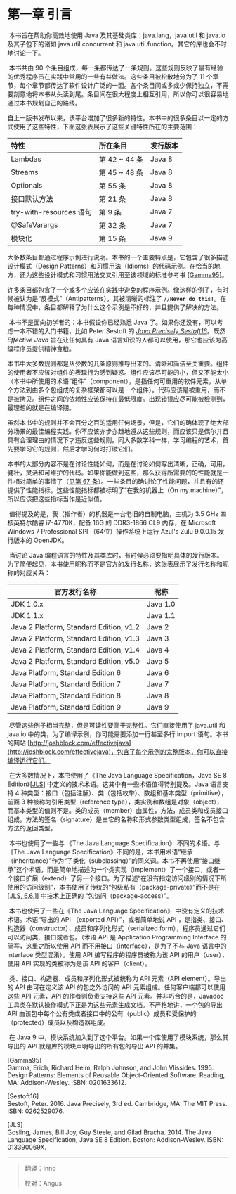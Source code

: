 # 第一章 引言

​	本书旨在帮助你高效地使用 Java 及其基础类库：java.lang，java.util 和 java.io 及其子包下的诸如 java.util.concurrent 和 java.util.function。其它的库也会不时地讨论一下。

​	本书共由 90 个条目组成，每一条都传达了一条规则。这些规则反映了最有经验的优秀程序员在实践中常用的一些有益做法。这些条目被松散地分为了 11 个章节，每个章节都传达了软件设计广泛的一面。各个条目间或多或少保持独立，不需要刻意地将本书从头读到尾。条目间在很大程度上相互引用，所以你可以很容易地通过本书规划自己的路线。

​	自上一版书发布以来，该平台增加了很多新的特性。本书中的很多条目以一定的方式使用了这些特性，下面这张表展示了这些关键特性所在的主要范围：

| 特性                    | 所在条目      | 发行版本 |
| :---------------------- | :------------ | -------- |
| Lambdas                 | 第 42 ~ 44 条 | Java 8   |
| Streams                 | 第 45 ~ 48 条 | Java 8   |
| Optionals               | 第 55 条      | Java 8   |
| 接口默认方法            | 第 21 条      | Java 8   |
| try-with-resources 语句 | 第 9 条       | Java 7   |
| @SafeVarargs            | 第 32 条      | Java 7   |
| 模块化                  | 第 15 条      | Java 9   |

​	大多数条目都通过程序示例进行说明。本书的一个主要特点是，它包含了很多描述设计模式（Design Patterns）和习惯用法（Idioms）的代码示例。在恰当的地方，还为这些设计模式和习惯用法交叉引用至该领域的标准参考书  [[Gamma95](#Gamma95)]。

​	许多条目都包含了一个或多个应该在实践中避免的程序示例。像这样的例子，有时候被认为是“反模式”（Antipatterns），其被清晰的标注了 **`//Never do this!`**。在每种情况中，条目都解释了为什么这个示例是不好的，并且提供了解决的方法。

​	本书不是面向初学者的：本书假设你已经熟悉 Java 了。如果你还没有，可以考虑一本不错的入门书籍，比如 Peter Sestoft 的 [*Java Precisely Sestoft16*](#Sestoft16)。既然 *Effective Java* 旨在让任何具有 Java 语言知识的人都可以使用，那它也应该为高级程序员提供精神食粮。

​	本书中大多数规则都是从少数的几条原则推导出来的。清晰和简洁至关重要。组件的使用者不应该对组件的表现行为感到疑惑。组件应该尽可能的小，但又不能太小（本书中所使用的术语“组件”（component），是指任何可重用的软件元素，从单个方法到由多个包组成的复杂框架都可以是一个组件）。代码应该是被重用，而不是被拷贝。组件之间的依赖性应该保持在最低限度。出现错误应尽可能被检测到，最理想的就是在编译期。

​	虽然本书中的规则并不会百分之百的适用任何场景，但是，它们的确体现了绝大部分场景的最佳编程实践。你不应该亦步亦趋地遵从这些规则，而应该只是偶尔并且具有合理理由的情况下才违反这些规则。同大多数学科一样，学习编程的艺术，首先要学习它的规则，然后才学习何时打破它们。

​	本书的大部分内容不是在讨论性能如何，而是在讨论如何写出清晰，正确，可用，健壮，灵活和可维护的代码。如果你能做到这些，那么获得所需要的的性能就是一件相对简单的事情了（[见第 67 条][item67]）。一些条目的确讨论了性能问题，并且有的还提供了性能指标。这些性能指标都被标明了“在我的机器上（On my machine）”，所以应该把这些指标当作是近似值。

​	值得提及的是，我（指作者）的机器是一台老旧的自制电脑，主机为 3.5 GHz 四核英特尔酷睿 i7-4770K，配备 16G 的 DDR3-1866 CL9 内存，在 Microsoft Windows 7 Professional SPI （64位）操作系统上运行 Azul's Zulu 9.0.0.15 发行版本的 OpenJDK。

​	当讨论 Java 编程语言的特性及其类库时，有时候必须要指明具体的发行版本。为了简便起见，本书使用昵称而不是官方的发行名称，这张表展示了发行名称和昵称的对应关系：

| 官方发行名称 | 昵称 |
|---|---|
|JDK 1.0.x |Java 1.0|
|JDK 1.1.x |Java 1.1|
|Java 2 Platform, Standard Edition, v1.2 |Java 2|
|Java 2 Platform, Standard Edition, v1.3 |Java 3|
|Java 2 Platform, Standard Edition, v1.4 |Java 4|
|Java 2 Platform, Standard Edition, v5.0 |Java 5|
|Java Platform, Standard Edition 6 |Java 6|
|Java Platform, Standard Edition 7 |Java 7|
|Java Platform, Standard Edition 8 |Java 8|
|Java Platform, Standard Edition 9 |Java 9|

​	尽管这些例子相当完整，但是可读性要高于完整性。它们直接使用了 java.util 和 java.io 中的类，为了编译示例，你可能需要添加一行甚至多行 import 语句。本书的网站 [http://joshblock.com/effectivejava](http://joshblock.com/effectivejava)，包含了每个示例的完整版本，你可以直接编译运行它们。

​	在大多数情况下，本书使用了《The Java Language Specification，Java SE 8 Edition》[[JLS](#JLS)] 中定义的技术术语。这其中有一些术语值得特别提及。Java 语言支持 4 种类型：接口（包括注解）、类（包括枚举）、数组和基本类型（primitive），前面 3 种被称为引用类型（reference type），类实例和数组是对象（object），而基本类型的值则不是。类的成员（member）由属性，方法，成员类和成员接口组成。方法的签名（signature）是由它的名称和形式参数类型组成，签名不包含方法的返回类型。

​	本书也使用了一些与 《The Java Language Specification》 不同的术语。与 《The Java Language Specification》不同的是，本书用术语“继承（inheritance）”作为“子类化（subclassing）”的同义词。本书不再使用“接口继承”这个术语，而是简单地描述为一个类实现（implement）了一个接口，或者一个接口扩展（extend）了另一个接口。为了描述“在没有指定访问级别的情况下所使用的访问级别”，本书使用了传统的“包级私有（package-private）”而不是在 [[JLS, 6.6.1](#JLS)] 中技术上正确的 “包访问（package-access）”。

​	本书也使用了一些在《The Java Language Specification》 中没有定义的技术术语。术语“导出的 API （exported API）”，或者简单地说 API ，是指类、接口、构造器（constructor）、成员和序列化形式（serialized form），程序员通过它们可以访问类、接口或者包。（术语 API 是 Application Programming Interface 的简写，这里之所以使用 API 而不用接口（interface），是为了不与 Java 语言中的 interface 类型混淆）。使用 API 编写程序的程序员被称为该 API 的用户（user），使用 API 实现的类被称为是该 API 的客户（client）。

​	类、接口、构造器、成员和序列化形式被统称为 API 元素（API element）。导出的 API 由可在定义该 API 的包之外访问的 API 元素组成。任何客户端都可以使用这些 API 元素，API 的作者则负责支持这些 API 元素。并非巧合的是，Javadoc 工具类在默认操作模式下正是为这些元素生成文档。不严格地讲，一个包的导出 API 由该包中每个公有类或者接口中的公有（public）成员和受保护的（protected）成员以及构造器组成。

​	在 Java 9 中，模块系统加入到了这个平台。如果一个库使用了模块系统，那么其导出的 API 就是库的模块声明导出的所有包的导出 API 的并集。

<p id="Gamma95"> [Gamma95] <br/>Gamma, Erich, Richard Helm, Ralph Johnson, and John Vlissides. 1995.<br/>Design Patterns: Elements of Reusable Object-Oriented Software. Reading,<br/>MA: Addison-Wesley. ISBN: 0201633612.</p>

<p id="Sestoft16"> [Sestoft16] <br/>Sestoft, Peter. 2016. Java Precisely, 3rd ed. Cambridge, MA: The MIT Press.<br/>ISBN: 0262529076.</p>

<p id="JLS"> [JLS]<br/>Gosling, James, Bill Joy, Guy Steele, and Gilad Bracha. 2014. The Java<br/>Language Specification, Java SE 8 Edition. Boston: Addison-Wesley. ISBN:<br/>013390069X.</p>

[item67]: url-for-item-67 "在未来填入第67条的url，不然无法跳转到指定网页"

---

> 翻译：Inno
> 
> 校对：Angus
